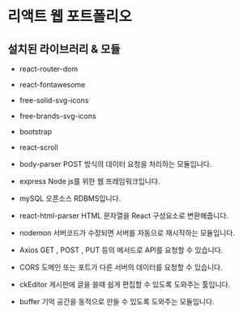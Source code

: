 # 리액트 웹 포트폴리오

## 설치된 라이브러리 & 모듈

- react-router-dom

- react-fontawesome

- free-solid-svg-icons

- free-brands-svg-icons

- bootstrap

- react-scroll

- body-parser
  POST 방식의 데이터 요청을 처리하는 모듈입니다.

- express
  Node js를 위한 웹 프레임워크입니다.

- mySQL
  오픈소스 RDBMS입니다.

- react-html-parser
  HTML 문자열을 React 구성요소로 변환해줍니다.

- nodemon
  서버코드가 수정되면 서버를 자동으로 재시작하는 모듈입니다.

- Axios
  GET , POST , PUT 등의 메서드로 API를 요청할 수 있습니다.

- CORS
  도메인 또는 포트가 다른 서버의 데이터를 요청할 수 있습니다.

- ckEditor
  게시판에 글을 쓸때 쉽게 편집할 수 있도록 도와주는 툴입니다.

- buffer
  기억 공간을 동적으로 만들 수 있도록 도와주는 모듈입니다.
